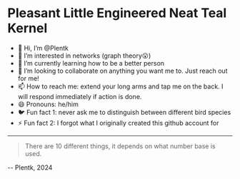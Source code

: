 <!---
<picture>
 <source media="(prefers-color-scheme: dark)" srcset="YOUR-DARKMODE-IMAGE">
 <source media="(prefers-color-scheme: light)" srcset="YOUR-LIGHTMODE-IMAGE">
 <img alt="YOUR-ALT-TEXT" src="YOUR-DEFAULT-IMAGE">
</picture>
--->

# Pleasant Little Engineered Neat Teal Kernel
- 👋 Hi, I’m @Plentk
- 👀 I’m interested in networks (graph theory😮)
- 🌱 I’m currently learning how to be a better person
- 💞️ I’m looking to collaborate on anything you want me to. Just reach out for me!
- 📫 How to reach me: extend your long arms and tap me on the back. I will respond immediately if action is done.
- 😄 Pronouns: he/him
- 🐦 Fun fact 1: never ask me to distinguish between different bird species
- ⚡ Fun fact 2: I forgot what I originally created this github account for

---
> There are 10 different things, it depends on what number base is used.

-- Plentk, 2024
<!---
Plentk/Plentk is a ✨ special ✨ repository because its `README.md` (this file) appears on your GitHub profile.
You can click the Preview link to take a look at your changes.
--->
